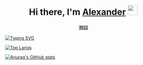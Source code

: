 <h1 align="center">Hi there, I'm <a href="https://daniilshat.ru/" target="_blank">Alexander</a> 
<img src="https://github.com/blackcater/blackcater/raw/main/images/Hi.gif" height="32"/></h1>
<h3 align="center"> 🇷🇺</h3>

[![Typing SVG](https://readme-typing-svg.herokuapp.com?color=%2336BCF7&lines=Computer+science+student,+Android+developer)](https://git.io/typing-svg)

[![Top Langs](https://github-readme-stats.vercel.app/api/top-langs/?username=awxander)](https://github.com/anuraghazra/github-readme-stats)

[![Anurag's GitHub stats](https://github-readme-stats.vercel.app/api?username=awxander)](https://github.com/anuraghazra/github-readme-stats)
